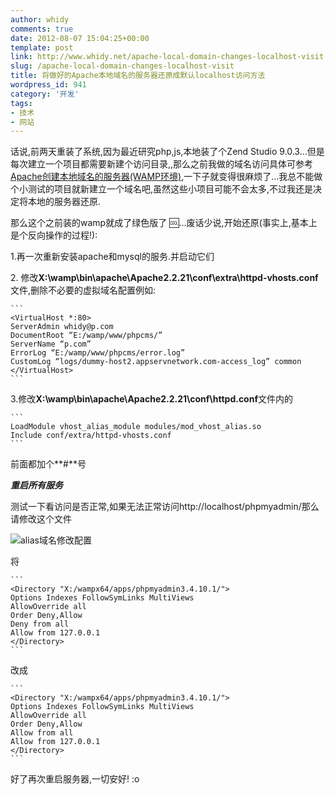 ```yaml
---
author: whidy
comments: true
date: 2012-08-07 15:04:25+00:00
template: post
link: http://www.whidy.net/apache-local-domain-changes-localhost-visit.html
slug: /apache-local-domain-changes-localhost-visit
title: 将做好的Apache本地域名的服务器还原成默认localhost访问方法
wordpress_id: 941
category: '开发'
tags:
- 技术
- 网站
---
```


话说,前两天重装了系统,因为最近研究php,js,本地装了个Zend Studio 9.0.3...但是每次建立一个项目都需要新建个访问目录,,那么之前我做的域名访问具体可参考[Apache创建本地域名的服务器(WAMP环境)](/build-server-with-local-domain-in-wamp.html),一下子就变得很麻烦了...我总不能做个小测试的项目就新建立一个域名吧,虽然这些小项目可能不会太多,不过我还是决定将本地的服务器还原.

那么这个之前装的wamp就成了绿色版了 :cool:...废话少说,开始还原(事实上,基本上是个反向操作的过程!):

1.再一次重新安装apache和mysql的服务.并启动它们

2. 修改**X:\wamp\bin\apache\Apache2.2.21\conf\extra\httpd-vhosts.conf**文件,删除不必要的虚拟域名配置例如:


    
    ```
    <VirtualHost *:80>
    ServerAdmin whidy@p.com
    DocumentRoot “E:/wamp/www/phpcms/”
    ServerName “p.com”
    ErrorLog “E:/wamp/www/phpcms/error.log”
    CustomLog “logs/dummy-host2.appservnetwork.com-access_log” common
    </VirtualHost>
    ```



3.修改**X:\wamp\bin\apache\Apache2.2.21\conf\httpd.conf**文件内的


    
    ```
    LoadModule vhost_alias_module modules/mod_vhost_alias.so
    Include conf/extra/httpd-vhosts.conf
    ```



前面都加个**#**号

***重启所有服务***

测试一下看访问是否正常,如果无法正常访问http://localhost/phpmyadmin/那么请修改这个文件

![alias域名修改配置](/wp-content/uploads/2012/08/alias-400x232.png)

将


    
    ```
    <Directory "X:/wampx64/apps/phpmyadmin3.4.10.1/">
    Options Indexes FollowSymLinks MultiViews
    AllowOverride all
    Order Deny,Allow
    Deny from all
    Allow from 127.0.0.1
    </Directory>
    ```



改成

<!-- more -->


    
    ```
    <Directory "X:/wampx64/apps/phpmyadmin3.4.10.1/">
    Options Indexes FollowSymLinks MultiViews
    AllowOverride all
    Order Deny,Allow
    Allow from all
    Allow from 127.0.0.1
    </Directory>
    ```



好了再次重启服务器,一切安好! :o
